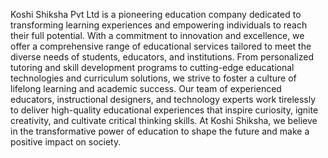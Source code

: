 Koshi Shiksha Pvt Ltd is a pioneering education company dedicated to transforming learning experiences and empowering individuals to reach their full potential. With a commitment to innovation and excellence, we offer a comprehensive range of educational services tailored to meet the diverse needs of students, educators, and institutions. From personalized tutoring and skill development programs to cutting-edge educational technologies and curriculum solutions, we strive to foster a culture of lifelong learning and academic success. Our team of experienced educators, instructional designers, and technology experts work tirelessly to deliver high-quality educational experiences that inspire curiosity, ignite creativity, and cultivate critical thinking skills. At Koshi Shiksha, we believe in the transformative power of education to shape the future and make a positive impact on society.
